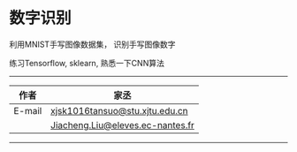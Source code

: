 # 数字识别

利用MNIST手写图像数据集， 识别手写图像数字

练习Tensorflow, sklearn, 熟悉一下CNN算法

****

|作者|家丞|
|---|---
|E-mail|xjsk1016tansuo@stu.xjtu.edu.cn
| |Jiacheng.Liu@eleves.ec-nantes.fr

****
